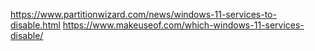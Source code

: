 https://www.partitionwizard.com/news/windows-11-services-to-disable.html
https://www.makeuseof.com/which-windows-11-services-disable/
